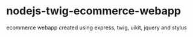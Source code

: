 # nodejs-twig-ecommerce-webapp
ecommerce webapp created using express, twig, uikit, jquery and stylus

